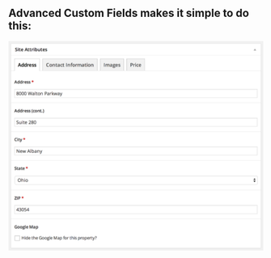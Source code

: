 ## Advanced Custom Fields makes it simple to do this:

![A complicated array of custom fields](img/site-attributes.png)
